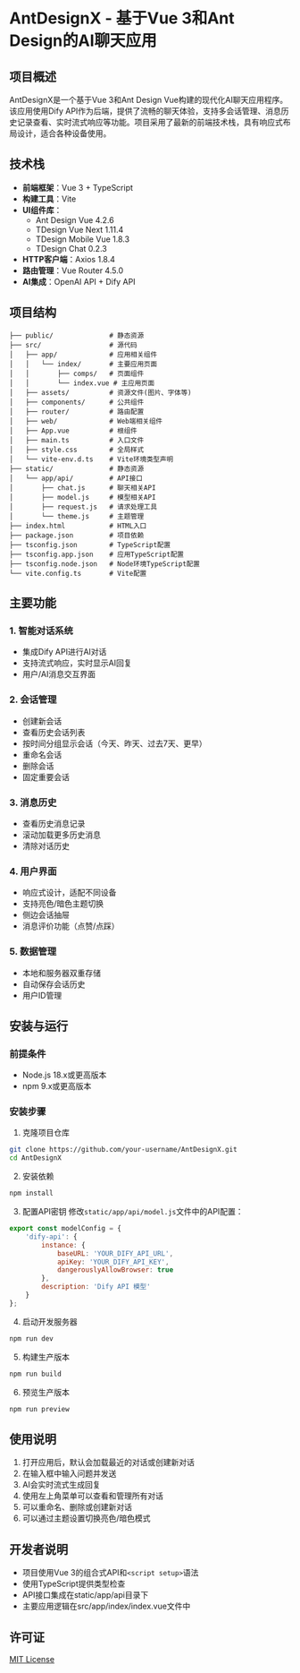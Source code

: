 # AntDesignX - 基于Vue 3和Ant Design的AI聊天应用

## 项目概述

AntDesignX是一个基于Vue 3和Ant Design Vue构建的现代化AI聊天应用程序。该应用使用Dify API作为后端，提供了流畅的聊天体验，支持多会话管理、消息历史记录查看、实时流式响应等功能。项目采用了最新的前端技术栈，具有响应式布局设计，适合各种设备使用。

## 技术栈

- **前端框架**：Vue 3 + TypeScript
- **构建工具**：Vite
- **UI组件库**：
  - Ant Design Vue 4.2.6
  - TDesign Vue Next 1.11.4
  - TDesign Mobile Vue 1.8.3
  - TDesign Chat 0.2.3
- **HTTP客户端**：Axios 1.8.4
- **路由管理**：Vue Router 4.5.0
- **AI集成**：OpenAI API + Dify API

## 项目结构

```
├── public/              # 静态资源
├── src/                 # 源代码
│   ├── app/             # 应用相关组件
│   │   └── index/       # 主要应用页面
│   │       ├── comps/   # 页面组件
│   │       └── index.vue # 主应用页面
│   ├── assets/          # 资源文件(图片、字体等)
│   ├── components/      # 公共组件
│   ├── router/          # 路由配置
│   ├── web/             # Web端相关组件
│   ├── App.vue          # 根组件
│   ├── main.ts          # 入口文件
│   ├── style.css        # 全局样式
│   └── vite-env.d.ts    # Vite环境类型声明
├── static/              # 静态资源
│   └── app/api/         # API接口
│       ├── chat.js      # 聊天相关API
│       ├── model.js     # 模型相关API
│       ├── request.js   # 请求处理工具
│       └── theme.js     # 主题管理
├── index.html           # HTML入口
├── package.json         # 项目依赖
├── tsconfig.json        # TypeScript配置
├── tsconfig.app.json    # 应用TypeScript配置
├── tsconfig.node.json   # Node环境TypeScript配置
└── vite.config.ts       # Vite配置
```

## 主要功能

### 1. 智能对话系统
- 集成Dify API进行AI对话
- 支持流式响应，实时显示AI回复
- 用户/AI消息交互界面

### 2. 会话管理
- 创建新会话
- 查看历史会话列表
- 按时间分组显示会话（今天、昨天、过去7天、更早）
- 重命名会话
- 删除会话
- 固定重要会话

### 3. 消息历史
- 查看历史消息记录
- 滚动加载更多历史消息
- 清除对话历史

### 4. 用户界面
- 响应式设计，适配不同设备
- 支持亮色/暗色主题切换
- 侧边会话抽屉
- 消息评价功能（点赞/点踩）

### 5. 数据管理
- 本地和服务器双重存储
- 自动保存会话历史
- 用户ID管理

## 安装与运行

### 前提条件
- Node.js 18.x或更高版本
- npm 9.x或更高版本

### 安装步骤

1. 克隆项目仓库
```bash
git clone https://github.com/your-username/AntDesignX.git
cd AntDesignX
```

2. 安装依赖
```bash
npm install
```

3. 配置API密钥
修改`static/app/api/model.js`文件中的API配置：
```javascript
export const modelConfig = {
    'dify-api': {
        instance: {
            baseURL: 'YOUR_DIFY_API_URL',
            apiKey: 'YOUR_DIFY_API_KEY',
            dangerouslyAllowBrowser: true
        },
        description: 'Dify API 模型'
    }
};
```

4. 启动开发服务器
```bash
npm run dev
```

5. 构建生产版本
```bash
npm run build
```

6. 预览生产版本
```bash
npm run preview
```

## 使用说明

1. 打开应用后，默认会加载最近的对话或创建新对话
2. 在输入框中输入问题并发送
3. AI会实时流式生成回复
4. 使用左上角菜单可以查看和管理所有对话
5. 可以重命名、删除或创建新对话
6. 可以通过主题设置切换亮色/暗色模式

## 开发者说明

- 项目使用Vue 3的组合式API和`<script setup>`语法
- 使用TypeScript提供类型检查
- API接口集成在static/app/api目录下
- 主要应用逻辑在src/app/index/index.vue文件中

## 许可证

[MIT License](LICENSE)

